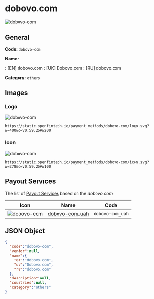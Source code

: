 
# dobovo.com 
![dobovo-com](https://static.openfintech.io/payment_methods/dobovo-com/logo.svg?w=400&c=v0.59.26#w200)  

## General 
**Code:** `dobovo-com` 
 
**Name:** 
 
:	[EN] dobovo.com 
:	[UK] Dobovo.com 
:	[RU] dobovo.com 
 
**Category:** `others` 
 

## Images 

### Logo 
![dobovo-com](https://static.openfintech.io/payment_methods/dobovo-com/logo.svg?w=400&c=v0.59.26#w200)  

```
https://static.openfintech.io/payment_methods/dobovo-com/logo.svg?w=400&c=v0.59.26#w200
```  

### Icon 
![dobovo-com](https://static.openfintech.io/payment_methods/dobovo-com/icon.svg?w=278&c=v0.59.26#w100)  

```
https://static.openfintech.io/payment_methods/dobovo-com/icon.svg?w=278&c=v0.59.26#w100
```  

## Payout Services 
 
The list of [Payout Services](/payout-services/) based on the _dobovo.com_ 

|Icon|Name|Code| 
|:---:|:---:|:---:| 
|![dobovo-com](https://static.openfintech.io/payout_methods/dobovo-com/icon.png?w=278&c=v0.59.26#w40) |[dobovo-com_uah](/payout-services/dobovo-com_uah/)|`dobovo-com_uah`| 
 

## JSON Object 

```json
{
  "code":"dobovo-com",
  "vendor":null,
  "name":{
    "en":"dobovo.com",
    "uk":"Dobovo.com",
    "ru":"dobovo.com"
  },
  "description":null,
  "countries":null,
  "category":"others"
}
```  
